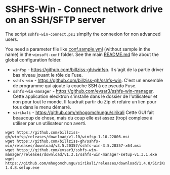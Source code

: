 # SSHFS-Win - Connect network drive on an SSH/SFTP server

The script `sshfs-win-connect.ps1` simplfy the connexion for non advanced users.

You need a parameter file like [conf.sample.yml](conf.sample.yml) (without sample in the name) in the `winsoft-conf` folder.
See the main [README.md](../README.md) file about the global configuration folder.

* `winfsp` - https://github.com/billziss-gh/winfsp.
  Il s'agit de la partie driver bas niveau jouant le rôle de Fuse.
* `sshfs-win` - https://github.com/billziss-gh/sshfs-win.
  C'est un ensemble de programme qui ajoute la couche SSH à ce pseudo Fuse.
* `sshfs-win-manager` - https://github.com/evsar3/sshfs-win-manager.
  Cette application elecktron s'installe dans le dossier de l'utilisateur
  et non pour tout le monde.
  Il faudrait partir du Zip
  et refaire un lien pour tous dans le menu démarré.
* `sirikali` - https://github.com/mhogomchungu/sirikali
  Cette GUI fait beaucoup de chose,
  mais du coup elle est assez (trop) complexe à utiliser par un utilisateur non averti.

```
wget https://github.com/billziss-gh/winfsp/releases/download/v1.10/winfsp-1.10.22006.msi
wget https://github.com/billziss-gh/sshfs-win/releases/download/v3.5.20357/sshfs-win-3.5.20357-x64.msi
wget https://github.com/evsar3/sshfs-win-manager/releases/download/v1.3.1/sshfs-win-manager-setup-v1.3.1.exe
wget https://github.com/mhogomchungu/sirikali/releases/download/1.4.8/SiriKali-1.4.8.setup.exe
```

